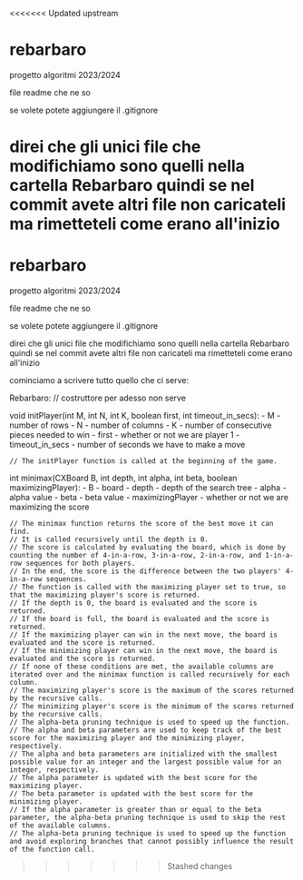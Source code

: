 <<<<<<< Updated upstream
# rebarbaro
progetto algoritmi 2023/2024


file readme
che ne so

se volete potete aggiungere il .gitignore

direi che gli unici file che modifichiamo sono quelli nella cartella Rebarbaro
quindi se nel commit avete altri file non caricateli ma rimetteteli come erano all'inizio
=======
# rebarbaro
progetto algoritmi 2023/2024


file readme
che ne so

se volete potete aggiungere il .gitignore

direi che gli unici file che modifichiamo sono quelli nella cartella Rebarbaro
quindi se nel commit avete altri file non caricateli ma rimetteteli come erano all'inizio

cominciamo a scrivere tutto quello che ci serve:

Rebarbaro:
    // costruttore per adesso non serve

void initPlayer(int M, int N, int K, boolean first, int timeout_in_secs):
	- M - number of rows
	- N - number of columns
	- K - number of consecutive pieces needed to win
	- first - whether or not we are player 1
	- timeout_in_secs - number of seconds we have to make a move

    // The initPlayer function is called at the beginning of the game.

int minimax(CXBoard B, int depth, int alpha, int beta, boolean maximizingPlayer):
    - B - board
    - depth - depth of the search tree
    - alpha - alpha value
    - beta - beta value
    - maximizingPlayer - whether or not we are maximizing the score
  
    // The minimax function returns the score of the best move it can find. 
	// It is called recursively until the depth is 0.
	// The score is calculated by evaluating the board, which is done by counting the number of 4-in-a-row, 3-in-a-row, 2-in-a-row, and 1-in-a-row sequences for both players.
	// In the end, the score is the difference between the two players' 4-in-a-row sequences.
	// The function is called with the maximizing player set to true, so that the maximizing player's score is returned.
	// If the depth is 0, the board is evaluated and the score is returned.
	// If the board is full, the board is evaluated and the score is returned.
	// If the maximizing player can win in the next move, the board is evaluated and the score is returned.
	// If the minimizing player can win in the next move, the board is evaluated and the score is returned.
	// If none of these conditions are met, the available columns are iterated over and the minimax function is called recursively for each column.
	// The maximizing player's score is the maximum of the scores returned by the recursive calls.
	// The minimizing player's score is the minimum of the scores returned by the recursive calls.
	// The alpha-beta pruning technique is used to speed up the function.
	// The alpha and beta parameters are used to keep track of the best score for the maximizing player and the minimizing player, respectively.
	// The alpha and beta parameters are initialized with the smallest possible value for an integer and the largest possible value for an integer, respectively.
	// The alpha parameter is updated with the best score for the maximizing player.
	// The beta parameter is updated with the best score for the minimizing player.
	// If the alpha parameter is greater than or equal to the beta parameter, the alpha-beta pruning technique is used to skip the rest of the available columns.
	// The alpha-beta pruning technique is used to speed up the function and avoid exploring branches that cannot possibly influence the result of the function call.

    
>>>>>>> Stashed changes
